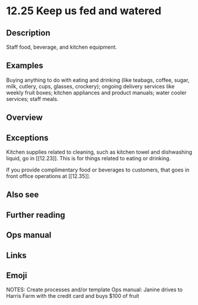 # 12.25 Keep us fed and watered

## Description

Staff food, beverage, and kitchen equipment.

## Examples

Buying anything to do with eating and drinking (like teabags, coffee, sugar, milk, cutlery, cups, glasses, crockery); ongoing delivery services like weekly fruit boxes; kitchen appliances and product manuals; water cooler services; staff meals.

## Overview

## Exceptions

Kitchen supplies related to cleaning, such as kitchen towel and dishwashing liquid, go in [[12.23]]. This is for things related to eating or drinking.

If you provide complimentary food or beverages to customers, that goes in front office operations at [[12.35]].

## Also see

## Further reading

## Ops manual

## Links

## Emoji

NOTES:
Create processes and/or template
Ops manual: Janine drives to Harris Farm with the credit card and buys $100 of fruit

